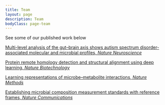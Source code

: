 ```yaml
---
title: Team
layout: page
description: Team
bodyClass: page-team
---
```




See some of our published work below

[Multi-level analysis of the gut–brain axis shows autism spectrum disorder-associated molecular and microbial profiles, *Nature Neuroscience*](https://www.nature.com/articles/s41593-023-01361-0)

[Protein remote homology detection and structural alignment using deep learning, *Nature Biotechnology*](https://www.nature.com/articles/s41587-023-01917-2)

[Learning representations of microbe–metabolite interactions, *Nature Methods*](https://www.nature.com/articles/s41592-019-0616-3)

[Establishing microbial composition measurement standards with reference frames, *Nature Communications*](https://www.nature.com/articles/s41467-019-10656-5)
